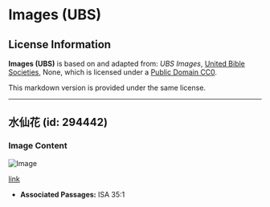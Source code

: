 # Images (UBS)

## License Information

**Images (UBS)** is based on and adapted from: _UBS Images_, [United Bible Societies](https://unitedbiblesocieties.org/), None, which is licensed under a [Public Domain CC0](https://creativecommons.org/public-domain/cc0/).

This markdown version is provided under the same license.



--------------------------------

## 水仙花 (id: 294442)

### Image Content

![Image](https://cdn.aquifer.bible/aquifer-content/resources/Media/WEB-0668_narcissus.jpg)

[link](https://cdn.aquifer.bible/aquifer-content/resources/Media/WEB-0668_narcissus.jpg)

* **Associated Passages:** ISA 35:1

